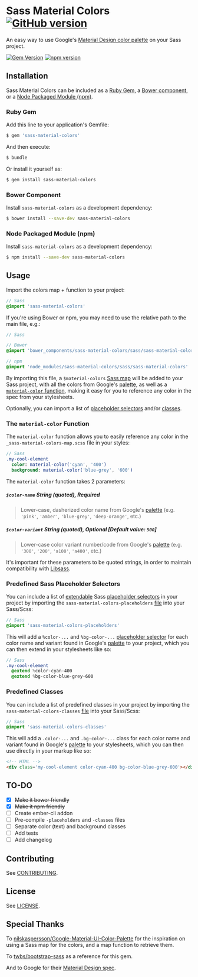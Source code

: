 # Sass Material Colors [![GitHub version](https://badge.fury.io/gh/minusfive%2Fsass-material-colors.svg)](http://badge.fury.io/gh/minusfive%2Fsass-material-colors)

An easy way to use Google's [Material Design color palette](http://www.google.com/design/spec/style/color.html#color-color-palette) on your Sass project.

[![Gem Version](https://badge.fury.io/rb/sass-material-colors.svg)](http://badge.fury.io/rb/sass-material-colors) [![npm version](https://badge.fury.io/js/sass-material-colors.svg)](http://badge.fury.io/js/sass-material-colors)

## Installation

Sass Material Colors can be included as a [Ruby Gem](#ruby-gem), a [Bower component](#bower-component), or a [Node Packaged Module (npm)](#npm).

### Ruby Gem

Add this line to your application's Gemfile:

```bash
$ gem 'sass-material-colors'
```

And then execute:

```bash
$ bundle
```

Or install it yourself as:

```bash
$ gem install sass-material-colors
```

### Bower Component

Install `sass-material-colors` as a development dependency:

```bash
$ bower install --save-dev sass-material-colors
```

### Node Packaged Module (npm)

Install `sass-material-colors` as a development dependency:

```bash
$ npm install --save-dev sass-material-colors
```

## Usage

Import the colors map + function to your project:

```sass
// Sass
@import 'sass-material-colors'
```

If you're using Bower or npm, you may need to use the relative path to the main file, e.g.:

```sass
// Sass

// Bower
@import 'bower_components/sass-material-colors/sass/sass-material-colors'

// npm
@import 'node_modules/sass-material-colors/sass/sass-material-colors'
```

By importing this file, a `$material-colors` [Sass map](http://sass-lang.com/documentation/file.SASS_REFERENCE.html#maps) will be added to your Sass project, with all the colors from Google's [palette](http://www.google.com/design/spec/style/color.html#color-color-palette), as well as a [`material-color` function](#the-material-color-function), making it easy for you to reference any color in the spec from your stylesheets.

Optionally, you can import a list of [placeholder selectors](#predefined-sass-placeholder-selectors) and/or [classes](#predefined-classes).

### The `material-color` Function

The `material-color` function allows you to easily reference any color in the `_sass-material-colors-map.scss` file in your styles:

```sass
// Sass
.my-cool-element
  color: material-color('cyan', '400')
  background: material-color('blue-grey', '600')
```

The `material-color` function takes 2 parameters:

##### `$color-name` String (quoted), Required
> Lower-case, dasherized color name from Google's [palette](http://www.google.com/design/spec/style/color.html#color-color-palette) (e.g. `'pink'`, `'amber'`, `'blue-grey'`, `'deep-orange'`, etc.)  

##### `$color-variant` String (quoted), Optional [Default value: `500`]
> Lower-case color variant number/code from Google's [palette](http://www.google.com/design/spec/style/color.html#color-color-palette) (e.g. `'300'`, `'200'`, `'a100'`, `'a400'`, etc.)

It's important for these parameters to be quoted strings, in order to maintain compatibility with [Libsass](https://github.com/sass/libsass).

### Predefined Sass Placeholder Selectors

You can include a list of [extendable](http://sass-lang.com/documentation/file.SASS_REFERENCE.html#extend) Sass [placeholder selectors](http://sass-lang.com/documentation/file.SASS_REFERENCE.html#placeholder_selectors_) in your project by importing the `sass-material-colors-placeholders` [file](sass/_sass-material-colors-placeholders.scss) into your Sass/Scss:

```sass
// Sass
@import 'sass-material-colors-placeholders'
```

This will add a `%color-...` and `%bg-color-...` [placeholder selector](http://sass-lang.com/documentation/file.SASS_REFERENCE.html#placeholder_selectors_) for each color name and variant found in Google's [palette](http://www.google.com/design/spec/style/color.html#color-color-palette) to your project, which you can then extend in your stylesheets like so:

```sass
// Sass
.my-cool-element
  @extend %color-cyan-400
  @extend %bg-color-blue-grey-600
```

### Predefined Classes

You can include a list of predefined classes in your project by importing the `sass-material-colors-classes` [file](sass/_sass-material-colors-classes.scss) into your Sass/Scss:

```sass
// Sass
@import 'sass-material-colors-classes'
```

This will add a `.color-...` and `.bg-color-...` class for each color name and variant found in Google's [palette](http://www.google.com/design/spec/style/color.html#color-color-palette)  to your stylesheets, which you can then use directly in your markup like so:

```html
<!-- HTML -->
<div class='my-cool-element color-cyan-400 bg-color-blue-grey-600'></div>
```

## TO-DO
- [x] ~~Make it bower friendly~~
- [x] ~~Make it npm friendly~~
- [ ] Create ember-cli addon
- [ ] Pre-compile `-placeholders` and `-classes` files
- [ ] Separate color (text) and background classes
- [ ] Add tests
- [ ] Add changelog

## Contributing

See [CONTRIBUTING](CONTRIBUTING.md).

## License

See [LICENSE](LICENSE.md).

## Special Thanks

To [nilskaspersson/Google-Material-UI-Color-Palette](https://github.com/nilskaspersson/Google-Material-UI-Color-Palette) for the inspiration on using a Sass map for the colors, and a map function to retrieve them.

To [twbs/bootstrap-sass](https://github.com/twbs/bootstrap-sass) as a reference for this gem.

And to Google for their [Material Design spec](http://www.google.com/design/spec/material-design/introduction.html).
